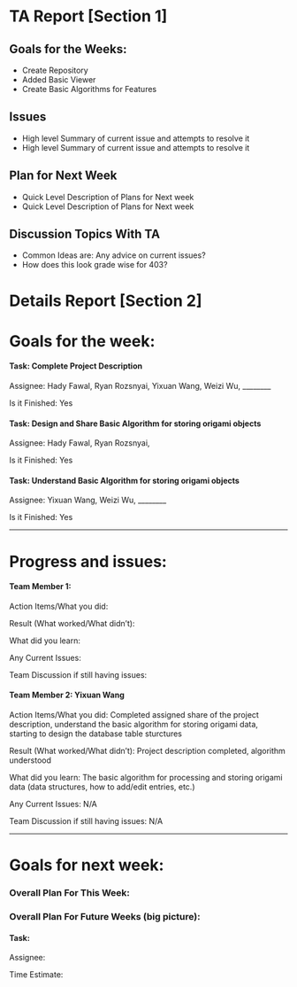 
# TA Report [Section 1]

## Goals for the Weeks:
+ Create Repository
+ Added Basic Viewer
+ Create Basic Algorithms for Features

## Issues
+ High level Summary of current issue and attempts to resolve it
+ High level Summary of current issue and attempts to resolve it

## Plan for Next Week
+ Quick Level Description of Plans for Next week
+ Quick Level Description of Plans for Next week

## Discussion Topics With TA
+ Common Ideas are: Any advice on current issues?
+ How does this look grade wise for 403?

# Details Report [Section 2]
# Goals for the week:
#### Task: Complete Project Description
Assignee: Hady Fawal, Ryan Rozsnyai, Yixuan Wang, Weizi Wu, ________

Is it Finished: Yes

#### Task: Design and Share Basic Algorithm for storing origami objects
Assignee: Hady Fawal, Ryan Rozsnyai,

Is it Finished: Yes

#### Task: Understand Basic Algorithm for storing origami objects
Assignee: Yixuan Wang, Weizi Wu, ________

Is it Finished: Yes

---
# Progress and issues:

#### Team Member 1:

Action Items/What you did:

Result (What worked/What didn’t):

What did you learn:

Any Current Issues:

Team Discussion if still having issues:


#### Team Member 2: Yixuan Wang

Action Items/What you did: Completed assigned share of the project description, understand the basic algorithm for storing origami data, starting to design the database table sturctures

Result (What worked/What didn’t): Project description completed, algorithm understood

What did you learn: The basic algorithm for processing and storing origami data (data structures, how to add/edit entries, etc.)

Any Current Issues: N/A

Team Discussion if still having issues: N/A

---
# Goals for next week:
### Overall Plan For This Week:
### Overall Plan For Future Weeks (big picture):

#### Task:

Assignee:

Time Estimate:
